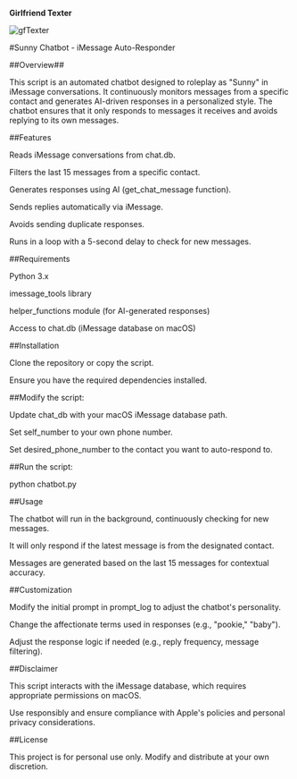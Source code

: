 **Girlfriend Texter**

![gfTexter](https://github.com/user-attachments/assets/815857b7-5b0a-49c0-b593-d2325e1059c8)

#Sunny Chatbot - iMessage Auto-Responder

##Overview##

This script is an automated chatbot designed to roleplay as "Sunny" in iMessage conversations. It continuously monitors messages from a specific contact and generates AI-driven responses in a personalized style. The chatbot ensures that it only responds to messages it receives and avoids replying to its own messages.

##Features

Reads iMessage conversations from chat.db.

Filters the last 15 messages from a specific contact.

Generates responses using AI (get_chat_message function).

Sends replies automatically via iMessage.

Avoids sending duplicate responses.

Runs in a loop with a 5-second delay to check for new messages.

##Requirements

Python 3.x

imessage_tools library

helper_functions module (for AI-generated responses)

Access to chat.db (iMessage database on macOS)

##Installation

Clone the repository or copy the script.

Ensure you have the required dependencies installed.

##Modify the script:

Update chat_db with your macOS iMessage database path.

Set self_number to your own phone number.

Set desired_phone_number to the contact you want to auto-respond to.

##Run the script:

python chatbot.py

##Usage

The chatbot will run in the background, continuously checking for new messages.

It will only respond if the latest message is from the designated contact.

Messages are generated based on the last 15 messages for contextual accuracy.

##Customization

Modify the initial prompt in prompt_log to adjust the chatbot's personality.

Change the affectionate terms used in responses (e.g., "pookie," "baby").

Adjust the response logic if needed (e.g., reply frequency, message filtering).

##Disclaimer

This script interacts with the iMessage database, which requires appropriate permissions on macOS.

Use responsibly and ensure compliance with Apple's policies and personal privacy considerations.

##License

This project is for personal use only. Modify and distribute at your own discretion.
